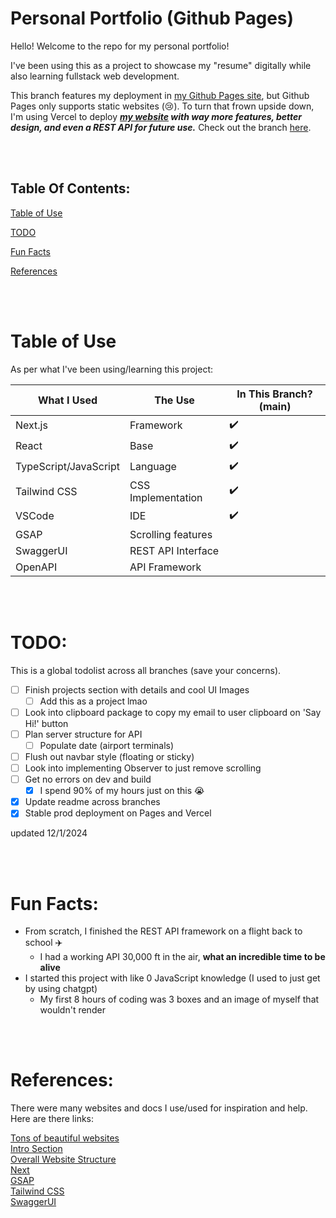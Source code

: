 # Personal Portfolio (Github Pages)
Hello! Welcome to the repo for my personal portfolio!


I've been using this as a project to showcase my "resume" digitally while also learning fullstack web development.


This branch features my deployment in [my Github Pages site](https://aksheyd.github.io/), but Github Pages only supports static websites (😢). 
To turn that frown upside down, I'm using Vercel to deploy ***[my website](https://portfolio-eight-lac-63.vercel.app) with way more features, better design, and even a REST API for future use.***
Check out the branch [here](https://github.com/aksheyd/Personal-Portfolio/tree/vercel).

<br>
<br>

Table Of Contents:
-
[Table of Use](#table-of-use)

[TODO](#todo)

[Fun Facts](#fun-facts)

[References](#references)

<br>
<br>

# Table of Use
As per what I've been using/learning this project:

| What I Used | The Use | In This Branch? (main) |
| --- | --- | --- |
| Next.js | Framework | ✔️ |
| React | Base | ✔️ |
| TypeScript/JavaScript | Language | ✔️ |
| Tailwind CSS | CSS Implementation | ✔️ |
| VSCode | IDE | ✔️ |
| GSAP | Scrolling features |  | 
| SwaggerUI | REST API Interface |
| OpenAPI | API Framework | 

<br>
<br>

# TODO:
This is a global todolist across all branches (save your concerns).
- [ ] Finish projects section with details and cool UI Images
  - [ ] Add this as a project lmao
- [ ] Look into clipboard package to copy my email to user clipboard on 'Say Hi!' button
- [ ] Plan server structure for API
  - [ ] Populate date (airport terminals)
- [ ] Flush out navbar style (floating or sticky)
- [ ] Look into implementing Observer to just remove scrolling
- [ ] Get no errors on dev and build
  - [x] I spend 90% of my hours just on this 😭
- [x] Update readme across branches
- [x] Stable prod deployment on Pages and Vercel
        
updated 12/1/2024

<br>
<br>

# Fun Facts:
- From scratch, I finished the REST API framework on a flight back to school ✈️
  - I had a working API 30,000 ft in the air, **what an incredible time to be alive**
- I started this project with like 0 JavaScript knowledge (I used to just get by using chatgpt)
  - My first 8 hours of coding was 3 boxes and an image of myself that wouldn't render 
  

<br>
<br>

# References:
There were many websites and docs I use/used for inspiration and help. 
Here are there links:

[Tons of beautiful websites](https://www.awwwards.com/websites/clean/) \
[Intro Section](https://bloomsday.tilda.ws/) \
[Overall Website Structure](https://timbak.space/) \
[Next](https://nextjs.org/docs) \
[GSAP](https://gsap.com/docs/v3/) \
[Tailwind CSS](https://tailwindcss.com/docs) \
[SwaggerUI](https://swagger.io/docs/open-source-tools/swagger-ui/usage/installation/)

<br>
<br>

